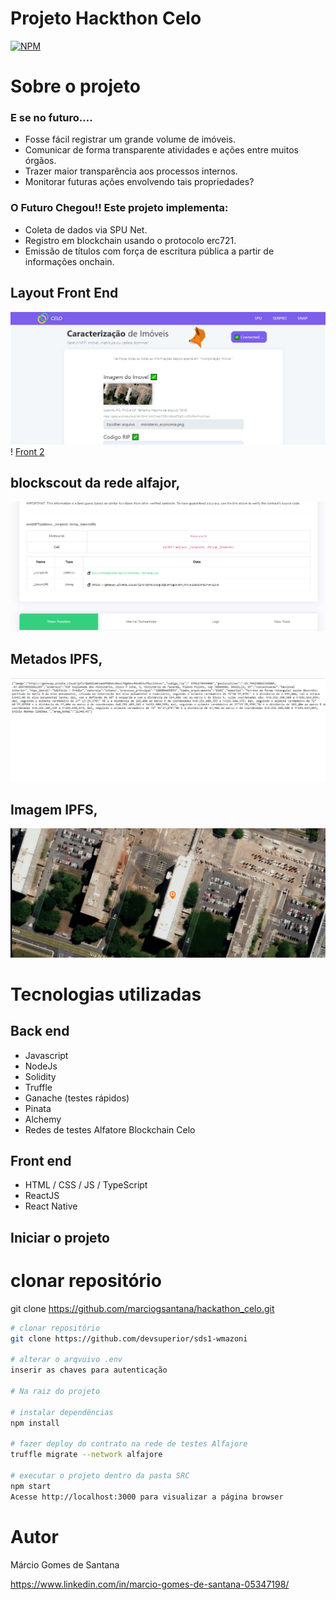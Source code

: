 # Projeto Hackthon Celo
[![NPM](https://img.shields.io/npm/l/react)](https://github.com/marciogsantana/hackathon_celo/blob/main/LICENCE) 

# Sobre o projeto

### E se no futuro….
- Fosse fácil registrar um grande volume de imóveis.
- Comunicar de forma transparente atividades e ações entre muitos órgãos.
- Trazer maior transparência aos processos internos.
- Monitorar futuras ações envolvendo tais propriedades?

### O Futuro Chegou!! Este projeto implementa:

- Coleta de dados via SPU Net. 
- Registro em blockchain usando o protocolo erc721.
- Emissão de títulos com força de escritura pública a partir de informações onchain.



## Layout Front End
![Front1](https://github.com/marciogsantana/imagens/blob/main/imagem_front.png) !  [Front 2](https://github.com/marciogsantana/imagens/blob/main/imagem_front2.png)

## blockscout da rede alfajor,
![Blockscout](https://github.com/marciogsantana/imagens/blob/main/block.png)  

## Metados IPFS,
![IPFS](https://github.com/marciogsantana/imagens/blob/main/metadas_pinata.png)  

## Imagem IPFS,
![IPFS Imaggem](https://github.com/marciogsantana/imagens/blob/main/metadas_pinata_imagem.png)  


# Tecnologias utilizadas
## Back end
- Javascript
- NodeJs
- Solidity
- Truffle
- Ganache (testes rápidos)
- Pinata
- Alchemy
- Redes de testes Alfatore Blockchain Celo
## Front end
- HTML / CSS / JS / TypeScript
- ReactJS
- React Native
## Iniciar o projeto

# clonar repositório
git clone https://github.com/marciogsantana/hackathon_celo.git

```bash
# clonar repositório
git clone https://github.com/devsuperior/sds1-wmazoni

# alterar o arqvuivo .env
inserir as chaves para autenticação

# Na raiz do projeto

# instalar dependências
npm install

# fazer deploy do contrato na rede de testes Alfajore
truffle migrate --network alfajore

# executar o projeto dentro da pasta SRC
npm start
Acesse http://localhost:3000 para visualizar a página browser
```

# Autor

Márcio Gomes de Santana

https://www.linkedin.com/in/marcio-gomes-de-santana-05347198/
